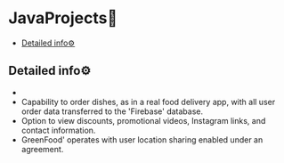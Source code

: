 # JavaProjects🐸
-  [Detailed info⚙️](#Detailed-info⚙️)

## Detailed info⚙️
* 
* Capability to order dishes, as in a real food delivery app, with all user order data transferred to the 'Firebase' database.
* Option to view discounts, promotional videos, Instagram links, and contact information.
* GreenFood' operates with user location sharing enabled under an agreement.

